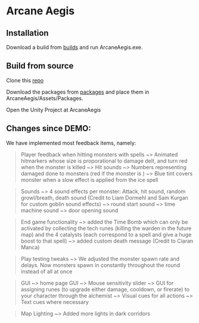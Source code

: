 # Arcane Aegis

## Installation
Download a build from [builds](https://uctcloud-my.sharepoint.com/%253Af%253A/g/personal/wrtcam003_myuct_ac_za/EmVK3yRCfYNJnNWZ1AFtf8UBHIO28m_FMOpw0gGkEZddWA?e%253DqWalhQ) and run ArcaneAegis.exe.

## Build from source
Clone this [repo](https://github.com/Oliver-Borg/arcane-aegis)

Download the packages from [packages](https://uctcloud-my.sharepoint.com/%253Af%253A/g/personal/wrtcam003_myuct_ac_za/EhAgjH8VAuVBmAoSeMEX0r0BB7MeVwTA04UY4fDVeTtaFw?e%253DtaSOXb) and place them in ArcaneAegis/Assets/Packages.

Open the Unity Project at ArcaneAegis



## Changes since DEMO:

We have implemented most feedback items, namely:

> Player feedback when hitting monsters with spells
	~> Animated hitmarkers whose size is proporational to damage delt, and turn red when the monster is killed
	~> Hit sounds
	~> Numbers representing damaged done to monsters (red if the monster is )
	~> Blue tint covers monster when a slow effect is applied from the ice spell

> Sounds
	~> 4 sound effects per monster: Attack, hit sound, random growl/breath, death sound (Credit to Liam Dormehl and Sam Kurgan for custom goblin sound effects)
	~> round start sound
	~> time machine sound
	~> door opening sound

> End game functionality
	~> added the Time Bomb which can only be activated by collecting the tech runes (killing the warden in the future map) and the 4 catalysts (each correspond to a spell and give a huge boost to that spell)
 	~> added custom death message (Credit to Ciaran Manca)
	
> Play testing tweaks
	~> We adjusted the monster spawn rate and delays. Now monsters spawn in constantly throughout the round instead of all at once
	
> GUI
	~> home page GUI
	~> Mouse sensitivity slider
	~> GUI for assigning runes (to upgrade either damage, cooldown, or firerate) to your character through the alchemist
    ~> Visual cues for all actions
    ~> Text cues where necessary

> Map Lighting
	~> Added more lights in dark corridors

